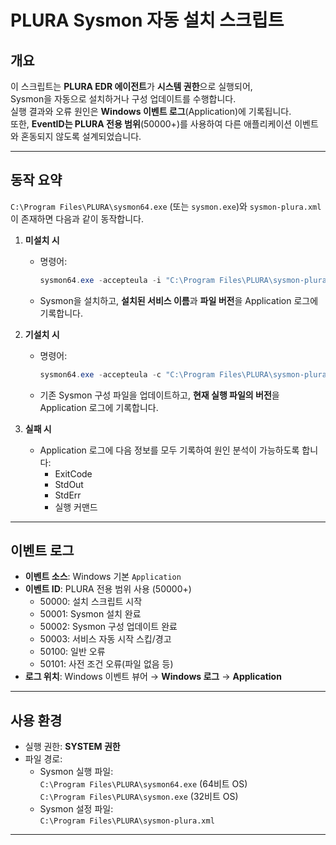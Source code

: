 # PLURA Sysmon 자동 설치 스크립트

## 개요
이 스크립트는 **PLURA EDR 에이전트**가 **시스템 권한**으로 실행되어,  
Sysmon을 자동으로 설치하거나 구성 업데이트를 수행합니다.  
실행 결과와 오류 원인은 **Windows 이벤트 로그**(Application)에 기록됩니다.  
또한, **EventID는 PLURA 전용 범위**(50000+)를 사용하여 다른 애플리케이션 이벤트와 혼동되지 않도록 설계되었습니다.

---

## 동작 요약

`C:\Program Files\PLURA\sysmon64.exe` (또는 `sysmon.exe`)와 `sysmon-plura.xml`이 존재하면 다음과 같이 동작합니다.

1. **미설치 시**
   - 명령어:  
     ```powershell
     sysmon64.exe -accepteula -i "C:\Program Files\PLURA\sysmon-plura.xml"
     ```
   - Sysmon을 설치하고, **설치된 서비스 이름**과 **파일 버전**을 Application 로그에 기록합니다.

2. **기설치 시**
   - 명령어:  
     ```powershell
     sysmon64.exe -accepteula -c "C:\Program Files\PLURA\sysmon-plura.xml"
     ```
   - 기존 Sysmon 구성 파일을 업데이트하고, **현재 실행 파일의 버전**을 Application 로그에 기록합니다.

3. **실패 시**
   - Application 로그에 다음 정보를 모두 기록하여 원인 분석이 가능하도록 합니다:
     - ExitCode
     - StdOut
     - StdErr
     - 실행 커맨드

---

## 이벤트 로그

- **이벤트 소스**: Windows 기본 `Application`
- **이벤트 ID**: PLURA 전용 범위 사용 (50000+)
  - 50000: 설치 스크립트 시작
  - 50001: Sysmon 설치 완료
  - 50002: Sysmon 구성 업데이트 완료
  - 50003: 서비스 자동 시작 스킵/경고
  - 50100: 일반 오류
  - 50101: 사전 조건 오류(파일 없음 등)
- **로그 위치**: Windows 이벤트 뷰어 → **Windows 로그** → **Application**

---

## 사용 환경

- 실행 권한: **SYSTEM 권한**
- 파일 경로:
  - Sysmon 실행 파일:  
    `C:\Program Files\PLURA\sysmon64.exe` (64비트 OS)  
    `C:\Program Files\PLURA\sysmon.exe` (32비트 OS)
  - Sysmon 설정 파일:  
    `C:\Program Files\PLURA\sysmon-plura.xml`

---
